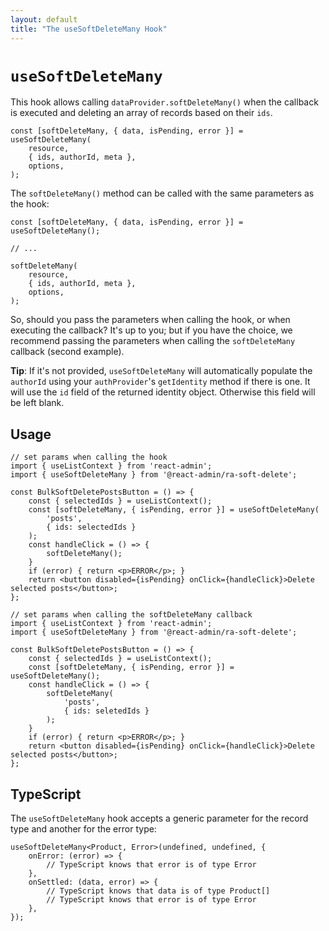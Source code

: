 ```yaml
---
layout: default
title: "The useSoftDeleteMany Hook"
---
```


# `useSoftDeleteMany`

This hook allows calling `dataProvider.softDeleteMany()` when the callback is executed and deleting an array of records based on their `ids`.

```tsx
const [softDeleteMany, { data, isPending, error }] = useSoftDeleteMany(
    resource,
    { ids, authorId, meta },
    options,
);
```

The `softDeleteMany()` method can be called with the same parameters as the hook:

```tsx
const [softDeleteMany, { data, isPending, error }] = useSoftDeleteMany();

// ...

softDeleteMany(
    resource,
    { ids, authorId, meta },
    options,
);
```

So, should you pass the parameters when calling the hook, or when executing the callback? It's up to you; but if you have the choice, we recommend passing the parameters when calling the `softDeleteMany` callback (second example).

**Tip**: If it's not provided, `useSoftDeleteMany` will automatically populate the `authorId` using your `authProvider`'s `getIdentity` method if there is one. It will use the `id` field of the returned identity object. Otherwise this field will be left blank.

## Usage

```tsx
// set params when calling the hook
import { useListContext } from 'react-admin';
import { useSoftDeleteMany } from '@react-admin/ra-soft-delete';

const BulkSoftDeletePostsButton = () => {
    const { selectedIds } = useListContext();
    const [softDeleteMany, { isPending, error }] = useSoftDeleteMany(
        'posts',
        { ids: selectedIds }
    );
    const handleClick = () => {
        softDeleteMany();
    }
    if (error) { return <p>ERROR</p>; }
    return <button disabled={isPending} onClick={handleClick}>Delete selected posts</button>;
};

// set params when calling the softDeleteMany callback
import { useListContext } from 'react-admin';
import { useSoftDeleteMany } from '@react-admin/ra-soft-delete';

const BulkSoftDeletePostsButton = () => {
    const { selectedIds } = useListContext();
    const [softDeleteMany, { isPending, error }] = useSoftDeleteMany();
    const handleClick = () => {
        softDeleteMany(
            'posts',
            { ids: seletedIds }
        );
    }
    if (error) { return <p>ERROR</p>; }
    return <button disabled={isPending} onClick={handleClick}>Delete selected posts</button>;
};
```

## TypeScript

The `useSoftDeleteMany` hook accepts a generic parameter for the record type and another for the error type:

```tsx
useSoftDeleteMany<Product, Error>(undefined, undefined, {
    onError: (error) => {
        // TypeScript knows that error is of type Error
    },
    onSettled: (data, error) => {
        // TypeScript knows that data is of type Product[]
        // TypeScript knows that error is of type Error
    },
});
```